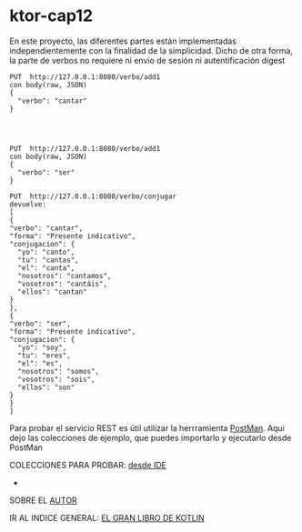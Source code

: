 # ktor-cap12

En este proyecto, las diferentes partes están implementadas independientemente con la finalidad de la simplicidad.
Dicho de otra forma, la parte de verbos no requiere ni envio de sesión ni autentificación digest


    PUT  http://127.0.0.1:8080/verbo/add1    
    con body(raw, JSON)
    {
      "verbo": "cantar"    
    }
    
    
    

    PUT  http://127.0.0.1:8080/verbo/add1
    con body(raw, JSON)    
    {
      "verbo": "ser"
    }
      
    PUT  http://127.0.0.1:8080/verbo/conjugar
    devuelve:
    [
    {
    "verbo": "cantar",
    "forma": "Presente indicativo",
    "conjugacion": {
      "yo": "canto",
      "tu": "cantas",
      "el": "canta",
      "nosotros": "cantamos",
      "vosotros": "cantáis",
      "ellos": "cantan"
    }
    },
    {
    "verbo": "ser",
    "forma": "Presente indicativo",
    "conjugacion": {
      "yo": "soy",
      "tu": "eres",
      "el": "es",
      "nosotros": "somos",
      "vosotros": "sois",
      "ellos": "son"
    }
    }
    ]
  

Para probar el servicio REST es útil utilizar la herrramienta [PostMan](https://www.postman.com/downloads/). Aqui dejo las colecciones de ejemplo, que puedes importarlo y ejecutarlo desde PostMan

  COLECCIONES PARA PROBAR: [desde IDE](/postman/colecciones/)

  
-

  SOBRE EL [AUTOR](http://luis.criado.online/) 	
  
  IR AL INDICE GENERAL: [EL GRAN LIBRO DE KOTLIN](https://github.com/Marcombo/El-gran-libro-de-Kotlin)
